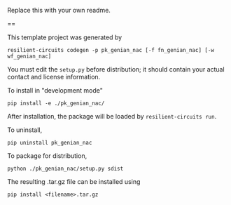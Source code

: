 Replace this with your own readme.

==

This template project was generated by

    resilient-circuits codegen -p pk_genian_nac [-f fn_genian_nac] [-w wf_genian_nac]


You must edit the `setup.py` before distribution;
it should contain your actual contact and license information.

To install in "development mode"

    pip install -e ./pk_genian_nac/

After installation, the package will be loaded by `resilient-circuits run`.


To uninstall,

    pip uninstall pk_genian_nac


To package for distribution,

    python ./pk_genian_nac/setup.py sdist

The resulting .tar.gz file can be installed using

    pip install <filename>.tar.gz
